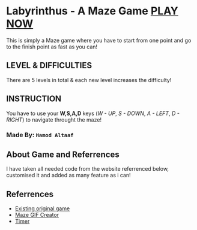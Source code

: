 # Labyrinthus - A Maze Game [PLAY NOW](https://husseinaltaaf.github.io/Labyrinthus---JavaScript-Game/)

This is simply a Maze game where you have to start from one point and go to the finish point as fast as you can!

## LEVEL & DIFFICULTIES

There are 5 levels in total & each new level increases the difficulty!

## INSTRUCTION

You have to use your **W,S,A,D** keys (_W - UP_, _S - DOWN_, _A - LEFT_, _D - RIGHT_) to navigate throught the maze!

### Made By: `Hamod Altaaf`

## About Game and Referrences

I have taken all needed code from the website referrenced below, customised it and added as many feature as i can!

## Referrences

- [Existing original game](https://html5.litten.com/make-a-maze-game-on-an-html5-canvas/)
- [Maze GIF Creator](http://hereandabove.com/maze/mazeorig.form.html)
- [Timer](https://stackoverflow.com/a/5517836)
